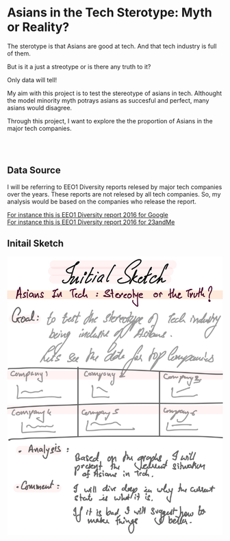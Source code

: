<p></p>
<h1>Asians in the Tech Sterotype: Myth or Reality?</h1>
<p>The sterotype is that Asians are good at tech. And that tech industry is full of them. </p>
<p>But is it a just a streotype or is there any truth to it?</p>
<p>Only data will tell!</p>
<p>My aim with this project is to test the stereotype of asians in tech. Althought the model minority myth potrays asians as succesful and perfect, many asians would disagree.</p>
<p>Through this project, I want to explore the the proportion of Asians in the major tech companies. </p>
<br>
<br>
<h2>Data Source</h2>
<p>I will be referring to EEO1 Diversity reports relesed by major tech companies over the years. These reports are not relesed by all tech companies. So, my analysis would be based on the companies who release the report.</p>
<a href="https://www.documentcloud.org/documents/4107286-23andMe-2016.html">For instance this is EEO1 Diversity report 2016 for Google</a>
<br>
<a href="https://www.documentcloud.org/documents/4107286-23andMe-2016.html">For instance this is EEO1 Diversity report 2016 for 23andMe</a>
<br>
<h2>Initail Sketch</h2>
<img src="InitialSketchWhite.jpg" >

